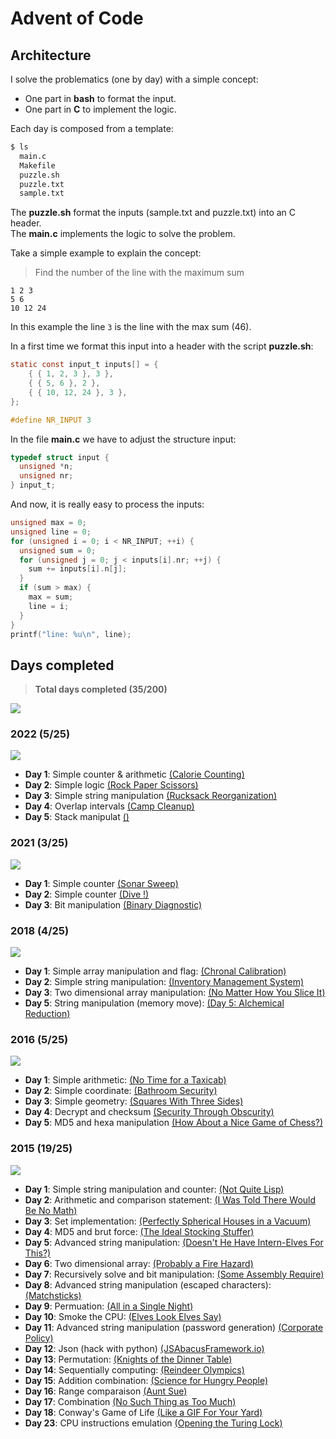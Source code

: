 # Advent of Code

## Architecture

I solve the problematics (one by day) with a simple concept:
  + One part in **bash** to format the input.
  + One part in **C** to implement the logic.

Each day is composed from a template:

``` bash
$ ls
  main.c
  Makefile
  puzzle.sh
  puzzle.txt
  sample.txt
```

The **puzzle.sh** format the inputs (sample.txt and puzzle.txt) into an C header.  
The **main.c** implements the logic to solve the problem.  

Take a simple example to explain the concept:

> Find the number of the line with the maximum sum

``` text
1 2 3
5 6
10 12 24
```

In this example the line ``3`` is the line with the max sum (46).

In a first time we format this input into a header with the script **puzzle.sh**:

``` c
static const input_t inputs[] = {
    { { 1, 2, 3 }, 3 },
    { { 5, 6 }, 2 },
    { { 10, 12, 24 }, 3 },
};

#define NR_INPUT 3
```

In the file **main.c** we have to adjust the structure input:

``` c
typedef struct input {
  unsigned *n;
  unsigned nr;
} input_t;
```

And now, it is really easy to process the inputs:

``` c
unsigned max = 0;
unsigned line = 0;
for (unsigned i = 0; i < NR_INPUT; ++i) {
  unsigned sum = 0;
  for (unsigned j = 0; j < inputs[i].nr; ++j) {
    sum += inputs[i].n[j];
  }
  if (sum > max) {
    max = sum;
    line = i;
  }
}
printf("line: %u\n", line);
```

## Days completed

> **Total days completed (35/200)**

![](https://geps.dev/progress/17)

### 2022 (5/25)

![](https://geps.dev/progress/20)

 + **Day 1**: Simple counter & arithmetic [(Calorie Counting)](https://adventofcode.com/2022/day/1)
 + **Day 2**: Simple logic [(Rock Paper Scissors)](https://adventofcode.com/2022/day/2)
 + **Day 3**: Simple string manipulation [(Rucksack Reorganization)](https://adventofcode.com/2022/day/3)
 + **Day 4**: Overlap intervals [(Camp Cleanup)](https://adventofcode.com/2022/day/4)
 + **Day 5**: Stack manipulat [()](https://adventofcode.com/2022/day/5)

### 2021 (3/25) 

![](https://geps.dev/progress/12)

 + **Day 1**: Simple counter [(Sonar Sweep)](https://adventofcode.com/2021/day/1)
 + **Day 2**: Simple counter [(Dive !)](https://adventofcode.com/2021/day/2)
 + **Day 3**: Bit manipulation [(Binary Diagnostic)](https://adventofcode.com/2021/day/3)

### 2018 (4/25)

![](https://geps.dev/progress/16)

 + **Day 1**: Simple array manipulation and flag: [(Chronal Calibration)](https://adventofcode.com/2018/day/1)
 + **Day 2**: Simple string manipulation: [(Inventory Management System)](https://adventofcode.com/2018/day/2)
 + **Day 3**: Two dimensional array manipulation: [(No Matter How You Slice It)](https://adventofcode.com/2018/day/3)
 + **Day 5**: String manipulation (memory move): [(Day 5: Alchemical Reduction)](https://adventofcode.com/2018/day/5)

### 2016 (5/25)

![](https://geps.dev/progress/20)

 + **Day 1**: Simple arithmetic: [(No Time for a Taxicab)](https://adventofcode.com/2016/day/1)
 + **Day 2**: Simple coordinate: [(Bathroom Security)](https://adventofcode.com/2016/day/2) 
 + **Day 3**: Simple geometry: [(Squares With Three Sides)](https://adventofcode.com/2016/day/3)
 + **Day 4**: Decrypt and checksum [(Security Through Obscurity)](https://adventofcode.com/2016/day/4) 
 + **Day 5**: MD5 and hexa manipulation [(How About a Nice Game of Chess?)](https://adventofcode.com/2016/day/5)

### 2015 (19/25)

![](https://geps.dev/progress/76)

 + **Day 1**: Simple string manipulation and counter: [(Not Quite Lisp)](https://adventofcode.com/2015/day/1)
 + **Day 2**: Arithmetic and comparison statement: [(I Was Told There Would Be No Math)](https://adventofcode.com/2015/day/2)
 + **Day 3**: Set implementation: [(Perfectly Spherical Houses in a Vacuum)](https://adventofcode.com/2015/day/3)
 + **Day 4**: MD5 and brut force: [(The Ideal Stocking Stuffer)](https://adventofcode.com/2015/day/4)
 + **Day 5**: Advanced string manipulation: [(Doesn't He Have Intern-Elves For This?)](https://adventofcode.com/2015/day/5)
 + **Day 6**: Two dimensional array: [(Probably a Fire Hazard)](https://adventofcode.com/2015/day/6)
 + **Day 7**: Recursively solve and bit manipulation: [(Some Assembly Require)](https://adventofcode.com/2015/day/7)
 + **Day 8**: Advanced string manipulation (escaped characters): [(Matchsticks)](https://adventofcode.com/2015/day/8)
 + **Day 9**: Permuation: [(All in a Single Night)](https://adventofcode.com/2015/day/9)
 + **Day 10**: Smoke the CPU: [(Elves Look Elves Say)](https://adventofcode.com/2015/day/10)
 + **Day 11**: Advanced string manipulation (password generation) [(Corporate Policy)](https://adventofcode.com/2015/day/11)
 + **Day 12**: Json (hack with python) [(JSAbacusFramework.io)](https://adventofcode.com/2015/day/12)
 + **Day 13**: Permutation: [(Knights of the Dinner Table)](https://adventofcode.com/2015/day/13)
 + **Day 14**: Sequentially computing: [(Reindeer Olympics)](https://adventofcode.com/2015/day/14)
 + **Day 15**: Addition combination: [(Science for Hungry People)](https://adventofcode.com/2015/day/15)
 + **Day 16**: Range comparaison [(Aunt Sue)](https://adventofcode.com/2015/day/16)
 + **Day 17**: Combination [(No Such Thing as Too Much)](https://adventofcode.com/2015/day/17)
 + **Day 18**: Conway's Game of Life [(Like a GIF For Your Yard)](https://adventofcode.com/2015/day/18)
 + **Day 23**: CPU instructions emulation [(Opening the Turing Lock)](https://adventofcode.com/2015/day/23)
